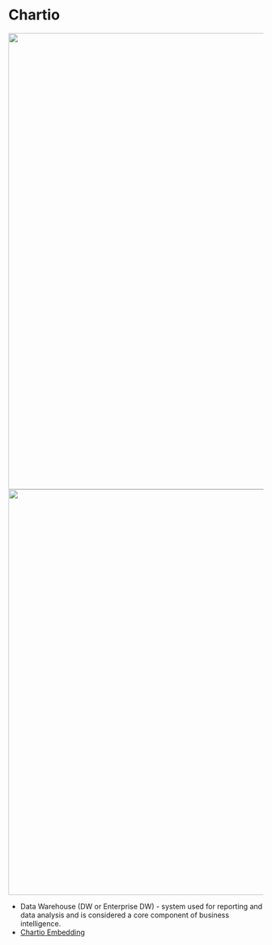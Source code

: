 # Chartio

<img src="https://image.slidesharecdn.com/datawarehousearchitecture-130119000151-phpapp02/95/building-an-effective-data-warehouse-architecture-31-638.jpg?cb=1446136249" align="center" width="900">

<img src="https://i.ytimg.com/vi/8lHpioyvSng/hqdefault.jpg" align="center" width="800">


* Data Warehouse (DW or Enterprise DW) - system used for reporting and data analysis and is considered a core component of business intelligence.
* [Chartio Embedding](https://support.chartio.com/docs/embedding/#retrieve-dashboard-example-code)
